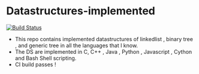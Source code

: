 # Datastructures-implemented
[![Build Status](https://travis-ci.org/nileshpatra/Datastructures-implemented.svg?branch=master)](https://travis-ci.org/nileshpatra/Datastructures-implemented)

- This repo contains implemented datastructures of linkedlist , binary tree , and generic tree in all the languages that I know.
- The DS are implemented in C, C++ , Java , Python , Javascript , Cython and Bash Shell scripting.
- CI build passes !

